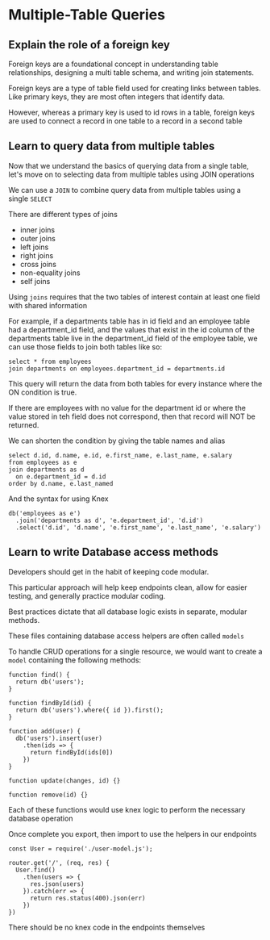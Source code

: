 # Multiple-Table Queries

## Explain the role of a foreign key

Foreign keys are a foundational concept in understanding table relationships, designing a multi table schema, and writing join statements.

Foreign keys are a type of table field used for creating links between tables. Like primary keys, they are most often integers that identify data. 

However, whereas a primary key is used to id rows in a table, foreign keys are used to connect a record in one table to a record in a second table

## Learn to query data from multiple tables

Now that we understand the basics of querying data from a single table, let's move on to selecting data from multiple tables using JOIN operations

We can use a `JOIN` to combine query data from multiple tables using a single `SELECT`

There are different types of joins

- inner joins
- outer joins
- left joins
- right joins
- cross joins 
- non-equality joins
- self joins

Using `joins` requires that the two tables of interest contain at least one field with shared information

For example, if a departments table has in id field and an employee table had a department_id field, and the values that exist in the id column of the departments table live in the department_id field of the employee table, we can use those fields to join both tables like so:

    select * from employees
    join departments on employees.department_id = departments.id

This query will return the data from both tables for every instance where the ON condition is true. 

If there are employees with no value for the department id or where the value stored in teh field does not correspond, then that record will NOT be returned.

We can shorten the condition by giving the table names and alias

    select d.id, d.name, e.id, e.first_name, e.last_name, e.salary
    from employees as e
    join departments as d
      on e.department_id = d.id
    order by d.name, e.last_named

And the syntax for using Knex

    db('employees as e')
      .join('departments as d', 'e.department_id', 'd.id')
      .select('d.id', 'd.name', 'e.first_name', 'e.last_name', 'e.salary')

## Learn to write Database access methods

Developers should get in the habit of keeping code modular.

This particular approach will help keep endpoints clean, allow for easier testing, and generally practice modular coding.

Best practices dictate that all database logic exists in separate, modular methods.

These files containing database access helpers are often called `models`

To handle CRUD operations for a single resource, we would want to create a `model` containing the following methods:

    function find() {
      return db('users');
    }

    function findById(id) {
      return db('users').where({ id }).first();
    }

    function add(user) {
      db('users').insert(user)
        .then(ids => {
          return findById(ids[0])
        })
    }

    function update(changes, id) {}

    function remove(id) {}

Each of these functions would use knex logic to perform the necessary database operation

Once complete you export, then import to use the helpers in our endpoints

    const User = require('./user-model.js');

    router.get('/', (req, res) {
      User.find()
        .then(users => {
          res.json(users)
        }).catch(err => {
          return res.status(400).json(err)
        })
    })

There should be no knex code in the endpoints themselves